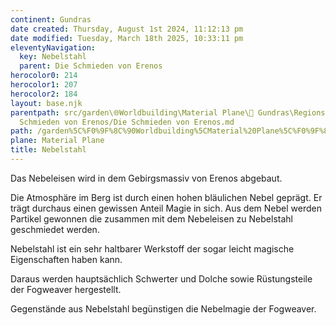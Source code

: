 ```yaml
---
continent: Gundras
date created: Thursday, August 1st 2024, 11:12:13 pm
date modified: Tuesday, March 18th 2025, 10:33:11 pm
eleventyNavigation:
  key: Nebelstahl
  parent: Die Schmieden von Erenos
herocolor0: 214
herocolor1: 207
herocolor2: 184
layout: base.njk
parentpath: src/garden\🌐Worldbuilding\Material Plane\🏰 Gundras\Regions - Cities\Die
  Schmieden von Erenos/Die Schmieden von Erenos.md
path: /garden%5C%F0%9F%8C%90Worldbuilding%5CMaterial%20Plane%5C%F0%9F%8F%B0%20Gundras%5CRegions%20-%20Cities%5CDie%20Schmieden%20von%20Erenos/Nebelstahl/
plane: Material Plane
title: Nebelstahl
---
```


Das Nebeleisen wird in dem Gebirgsmassiv von Erenos abgebaut. 

Die Atmosphäre im Berg ist durch einen hohen bläulichen Nebel geprägt. Er trägt durchaus einen gewissen Anteil Magie in sich. Aus dem Nebel werden Partikel gewonnen die zusammen mit dem Nebeleisen zu Nebelstahl geschmiedet werden. 

Nebelstahl ist ein sehr haltbarer Werkstoff der sogar leicht magische Eigenschaften haben kann. 

Daraus werden hauptsächlich Schwerter und Dolche sowie Rüstungsteile der Fogweaver hergestellt. 

Gegenstände aus Nebelstahl begünstigen die Nebelmagie der Fogweaver.